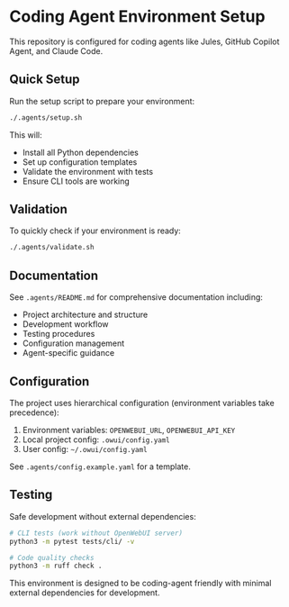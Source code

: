 # Coding Agent Environment Setup

This repository is configured for coding agents like Jules, GitHub Copilot Agent, and Claude Code.

## Quick Setup

Run the setup script to prepare your environment:

```bash
./.agents/setup.sh
```

This will:
- Install all Python dependencies 
- Set up configuration templates
- Validate the environment with tests
- Ensure CLI tools are working

## Validation

To quickly check if your environment is ready:

```bash
./.agents/validate.sh
```

## Documentation

See `.agents/README.md` for comprehensive documentation including:
- Project architecture and structure
- Development workflow
- Testing procedures
- Configuration management
- Agent-specific guidance

## Configuration

The project uses hierarchical configuration (environment variables take precedence):

1. Environment variables: `OPENWEBUI_URL`, `OPENWEBUI_API_KEY`
2. Local project config: `.owui/config.yaml` 
3. User config: `~/.owui/config.yaml`

See `.agents/config.example.yaml` for a template.

## Testing

Safe development without external dependencies:

```bash
# CLI tests (work without OpenWebUI server)
python3 -m pytest tests/cli/ -v

# Code quality checks
python3 -m ruff check .
```

This environment is designed to be coding-agent friendly with minimal external dependencies for development.